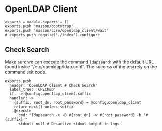 
# OpenLDAP Client

    exports = module.exports = []
    exports.push 'masson/bootstrap'
    exports.push 'masson/core/openldap_client/wait'
    # exports.push require('./index').configure

## Check Search

Make sure we can execute the command `ldapsearch` with the default URL found
inside "/etc/openldap/ldap.conf". The success of the test rely on the command
exit code.

    exports.push
      header: 'OpenLDAP Client # Check Search'
      label_true: 'CHECKED'
      if: -> @config.openldap_client.suffix
      handler: ->
        {suffix, root_dn, root_password} = @config.openldap_client
        return next() unless suffix
        @execute
          cmd: "ldapsearch -x -D #{root_dn} -w #{root_password} -b '#{suffix}'"
          stdout: null # Desactive stdout output in logs
